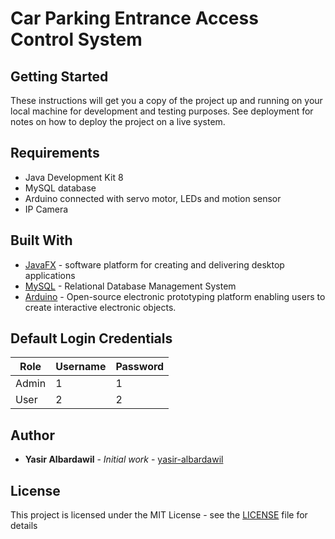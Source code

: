 # Car Parking Entrance Access Control System

## Getting Started

These instructions will get you a copy of the project up and running on your local machine for development and testing purposes. See deployment for notes on how to deploy the project on a live system.

## Requirements

* Java Development Kit 8
* MySQL database
* Arduino connected with servo motor, LEDs and motion sensor
* IP Camera 


## Built With

* [JavaFX]() - software platform for creating and delivering desktop applications
* [MySQL](https://www.mysql.com/) - Relational Database Management System
* [Arduino](https://www.arduino.cc/) - Open-source electronic prototyping platform enabling users to create interactive electronic objects.

## Default Login Credentials
Role | Username | Password |
| ------------- | ------------- | ------------- |
Admin | 1 | 1 |
User| 2 | 2 |
## Author

* **Yasir Albardawil** - *Initial work* - [yasir-albardawil](https://github.com/yasir-albardawil)


## License

This project is licensed under the MIT License - see the [LICENSE](LICENSE) file for details


